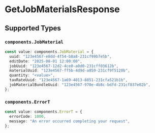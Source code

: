 # GetJobMaterialsResponse


## Supported Types

### `components.JobMaterial`

```typescript
const value: components.JobMaterial = {
  uuid: "123e4567-e8dd-4f54-b8a8-231cf99b7e5b",
  editDate: "2025-08-01 12:00:00",
  jobUuid: "123e4567-12d2-4ce0-a0d0-231cff03612b",
  materialUuid: "123e4567-ff5b-4d9d-a859-231cf9f5120b",
  quantity: "<value>",
  taxRateUuid: "123e4567-1a69-4013-8851-231cfa521b1b",
  jobMaterialBundleUuid: "123e4567-970e-4b8c-bdfd-231cf837e02b",
};
```

### `components.ErrorT`

```typescript
const value: components.ErrorT = {
  errorCode: 1000,
  message: "An error occurred completing your request",
};
```

